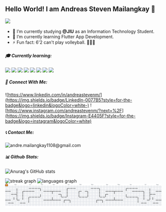 ## Hello World! I am Andreas Steven Mailangkay 👋

<!--
**andreastevenm/andreastevenm** is a ✨ _special_ ✨ repository because its `README.md` (this file) appears on your GitHub profile.

Here are some ideas to get you started:

- 🔭 I’m currently working on ...
- 🌱 I’m currently learning ...
- 👯 I’m looking to collaborate on ...
- 🤔 I’m looking for help with ...
- 💬 Ask me about ...
- 📫 How to reach me: ...
- 😄 Pronouns: ...
- ⚡ Fun fact: ...
-->

![](https://media4.giphy.com/media/v1.Y2lkPTc5MGI3NjExdm9ub2xlaHV5cW45a2QzMGZjeXVodG00cjJuNG9oZXk1YTg4dXp2NiZlcD12MV9pbnRlcm5hbF9naWZfYnlfaWQmY3Q9Zw/3o7aTnQqygA3TcukFi/giphy.gif)

- 🔭 I’m currently studying **@JIU** as an Information Technology Student.
- 🌱 I’m currently learning Flutter App Development.
- ⚡ Fun fact: 6'2 can't play volleyball. 🤷🏻‍♂️

##### 🎓 Currently learning:

![](https://img.shields.io/badge/HTML5-E34F26?style=for-the-badge&logo=html5&logoColor=white) ![](https://img.shields.io/badge/CSS3-1572B6?style=for-the-badge&logo=css3&logoColor=white) ![](https://img.shields.io/badge/JavaScript-323330?style=for-the-badge&logo=javascript&logoColor=F7DF1E) ![](https://img.shields.io/badge/Dart-0175C2?style=for-the-badge&logo=dart&logoColor=white) ![](https://img.shields.io/badge/Python-FFD43B?style=for-the-badge&logo=python&logoColor=blue) ![](https://img.shields.io/badge/MySQL-005C84?style=for-the-badge&logo=mysql&logoColor=white) ![](https://img.shields.io/badge/SAP-0FAAFF?style=for-the-badge&logo=sap&logoColor=white) ![](https://img.shields.io/badge/Figma-F24E1E?style=for-the-badge&logo=figma&logoColor=white)

##### 🚀 Connect With Me:

![https://www.linkedin.com/in/andreastevenm/](https://img.shields.io/badge/LinkedIn-0077B5?style=for-the-badge&logo=linkedin&logoColor=white-) ![https://www.instagram.com/andreastevenm/?next=%2F](https://img.shields.io/badge/Instagram-E4405F?style=for-the-badge&logo=instagram&logoColor=white)

##### 📞 Contact Me:

![andre.mailangkay1108@gmail.com](https://img.shields.io/badge/Gmail-D14836?style=for-the-badge&logo=gmail&logoColor=white)

##### 📊 Github Stats:

![Anurag's GitHub stats](https://github-readme-stats.vercel.app/api?username=andreastevenm&show_icons=true&theme=cobalt)

<div align="left">
  <img src="https://github-readme-streak-stats.herokuapp.com/?user=andreastevenm&locale=en&mode=daily&theme=dracula&hide_border=false&border_radius=5" height="150" alt="streak graph" />
  <img src="https://github-readme-stats.vercel.app/api/top-langs?username=andreastevenm&locale=en&hide_title=false&layout=compact&card_width=320&langs_count=5&theme=tokyonight&hide_border=false" height="150" alt="languages graph"  />
</div>

<picture>
  <source media="(prefers-color-scheme: dark)" srcset="https://raw.githubusercontent.com/andreastevenm/andreastevenm/output/pacman-contribution-graph-dark.svg">
  <source media="(prefers-color-scheme: light)" srcset="https://raw.githubusercontent.com/andreastevenm/andreastevenm/output/pacman-contribution-graph.svg">
  <img alt="pacman contribution graph" src="https://raw.githubusercontent.com/andreastevenm/andreastevenm/output/pacman-contribution-graph.svg">
</picture>
